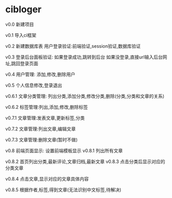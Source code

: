 # cibloger
v0.0
新建项目

v0.1
导入ci框架

v0.2
新建数据库表
用户登录验证:前端验证,session验证,数据库验证

v0.3
登录后台面板验证:
	如果登录成功,跳转到后台
	如果没登录,直接url输入后台网址,跳回登录页面
	
v0.4
用户管理:
	添加,修改,删除用户
	
v0.5
个人信息修改,登录退出
	
v0.6.1
文章分类管理:
	列出分类,添加分类,修改分类,删除(分类,分类和文章的关系)
	
v0.6.2
	标签管理:列出,添加,修改,删除标签
	
v0.7.1
	文章管理:发表文章,更新标签,分类
	
v0.7.2
	文章管理:列出文章,编辑文章
	
v0.7.3
	文章管理:删除文章(暂时不做)

v0.8
	前端页面显示:
		设置前端模板显示
v0.8.1
	列出所有文章
	
v0.8.2
	首页列出分类,最新评论,文章归档,最新文章
v0.8.3
	点击分类后显示对应的分类文章
	
v0.8.4
	点击文章,显示对应的文章具体内容
	
v0.8.5
	根据作者,标签,得到文章(无法识别中文标签,待解决)
